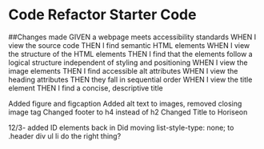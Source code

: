 # Code Refactor Starter Code
##Changes made
GIVEN a webpage meets accessibility standards
WHEN I view the source code
THEN I find semantic HTML elements
WHEN I view the structure of the HTML elements
THEN I find that the elements follow a logical structure independent of styling and positioning
WHEN I view the image elements
THEN I find accessible alt attributes
WHEN I view the heading attributes
THEN they fall in sequential order
WHEN I view the title element
THEN I find a concise, descriptive title




Added figure and figcaption
Added alt text to images, removed closing image tag
Changed footer to h4 instead of h2
Changed Title to Horiseon


12/3-
added ID elements back in
Did moving list-style-type: none; to  .header div ul li do the right thing?


    